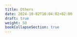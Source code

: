 ```yaml
---
title: Others
date: 2024-10-02T16:04:02+02:00
draft: true
weight: 50
bookCollapseSection: true
---
```


